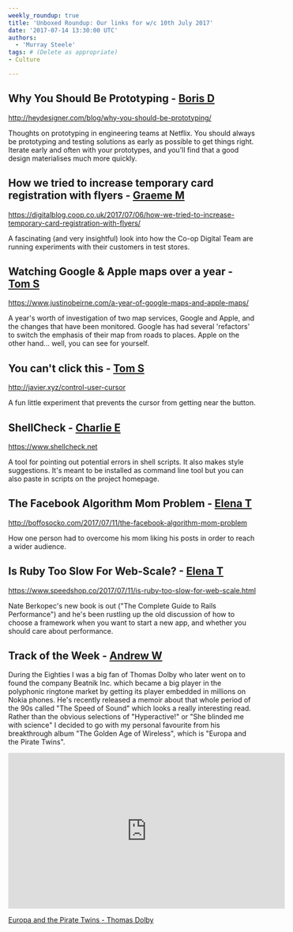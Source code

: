 ```yaml
---
weekly_roundup: true
title: 'Unboxed Roundup: Our links for w/c 10th July 2017'
date: '2017-07-14 13:30:00 UTC'
authors:
  - 'Murray Steele'
tags: # (Delete as appropriate)
- Culture

---
```


## Why You Should Be Prototyping - [Boris D](/people#boris-divjak)

http://heydesigner.com/blog/why-you-should-be-prototyping/

Thoughts on prototyping in engineering teams at Netflix. You should always
be prototyping and testing solutions as early as possible to get things
right. Iterate early and often with your prototypes, and you'll find that
a good design materialises much more quickly.

## How we tried to increase temporary card registration with flyers - [Graeme M](/people#graeme-mccubbin)

https://digitalblog.coop.co.uk/2017/07/06/how-we-tried-to-increase-temporary-card-registration-with-flyers/

A fascinating (and very insightful) look into how the Co-op Digital Team
are running experiments with their customers in test stores.

## Watching Google & Apple maps over a year - [Tom S](/people#tom-sabin)

https://www.justinobeirne.com/a-year-of-google-maps-and-apple-maps/

A year's worth of investigation of two map services, Google and Apple, and
the changes that have been monitored. Google has had several 'refactors'
to switch the emphasis of their map from roads to places. Apple on the
other hand... well, you can see for yourself.

## You can't click this - [Tom S](/people#tom-sabin)

http://javier.xyz/control-user-cursor

A fun little experiment that prevents the cursor from getting near the
button.

## ShellCheck - [Charlie E](/people#charlie-egan)

https://www.shellcheck.net

A tool for pointing out potential errors in shell scripts. It also makes
style suggestions. It's meant to be installed as command line tool but you
can also paste in scripts on the project homepage.

## The Facebook Algorithm Mom Problem - [Elena T](/people#elena-tanasoiu)

http://boffosocko.com/2017/07/11/the-facebook-algorithm-mom-problem

How one person had to overcome his mom liking his posts in order to reach
a wider audience.

## Is Ruby Too Slow For Web-Scale? - [Elena T](/people#elena-tanasoiu)

https://www.speedshop.co/2017/07/11/is-ruby-too-slow-for-web-scale.html

Nate Berkopec's new book is out ("The Complete Guide to Rails
Performance") and he's been rustling up the old discussion of how to
choose a framework when you want to start a new app, and whether you
should care about performance.

## Track of the Week - [Andrew W](/people#andrew-white)

During the Eighties I was a big fan of Thomas Dolby who later went on to
found the company Beatnik Inc. which became a big player in the polyphonic
ringtone market by getting its player embedded in millions on Nokia
phones. He's recently released a memoir about that whole period of the 90s
called "The Speed of Sound" which looks a really interesting read. Rather
than the obvious selections of "Hyperactive!" or "She blinded me with
science" I decided to go with my personal favourite from his breakthrough
album "The Golden Age of Wireless", which is "Europa and the Pirate Twins".

<iframe width="560" height="315" src="https://www.youtube.com/embed/yNWPYH-XKpI" frameborder="0" allowfullscreen></iframe>

[Europa and the Pirate Twins - Thomas Dolby](https://www.youtube.com/watch?v=yNWPYH-XKpI)
